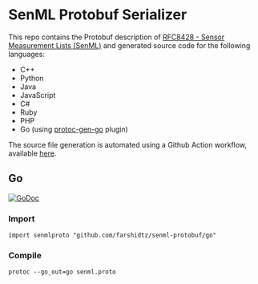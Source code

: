 # SenML Protobuf Serializer

This repo contains the Protobuf description of [RFC8428 - Sensor Measurement Lists (SenML)](https://tools.ietf.org/html/rfc8428) and generated source code for the following languages:
* C++
* Python 
* Java
* JavaScript
* C#
* Ruby
* PHP
* Go (using [protoc-gen-go](https://github.com/golang/protobuf) plugin)

The source file generation is automated using a Github Action workflow, available [here](https://github.com/farshidtz/senml.proto/blob/master/.github/workflows/main.yml).

## Go
[![GoDoc](https://godoc.org/github.com/farshidtz/senml.proto/go?status.svg)](https://godoc.org/github.com/farshidtz/senml.proto/go)
### Import
```
import senmlproto "github.com/farshidtz/senml-protobuf/go"
```

### Compile
```
protoc --go_out=go senml.proto
```
